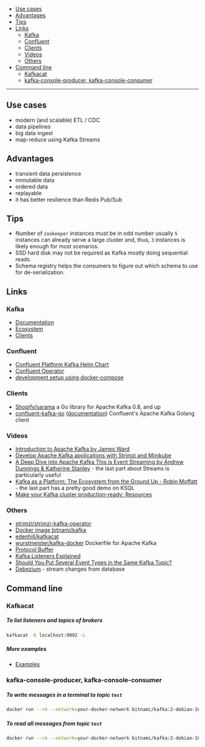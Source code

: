 - [Use cases](#use-cases)
- [Advantages](#advantages)
- [Tips](#tips)
- [Links](#links)
  * [Kafka](#kafka)
  * [Confluent](#confluent)
  * [Clients](#clients)
  * [Videos](#videos)
  * [Others](#others)
- [Command line](#command-line)
  * [Kafkacat](#kafkacat)
  * [kafka-console-producer, kafka-console-consumer](#kafka-console-producer-kafka-console-consumer)
____

## Use cases

- modern (and scalable) ETL / CDC
- data pipelines
- big data ingest
- map-reduce using Kafka Streams

## Advantages

- transient data persistence
- immutable data
- ordered data
- replayable
- it has better resilience than Redis Pub/Sub

## Tips

- Number of `zookeeper` instances must be in odd number usually `5` instances
  can already serve a large cluster and, thus, `3` instances is likely enough
  for most scenarios.
- SSD hard disk may not be required as Kafka mostly doing sequential reads.
- Schema registry helps the consumers to figure out which schema to use for
  de-serialization.

## Links

### Kafka

- [Documentation](https://kafka.apache.org/documentation/)
- [Ecosystem](https://cwiki.apache.org/confluence/display/KAFKA/Ecosystem)
- [Clients](https://cwiki.apache.org/confluence/display/KAFKA/Clients)

### Confluent

- [Confluent Platform Kafka Helm Chart](https://github.com/confluentinc/cp-helm-charts/tree/master/charts/cp-kafka)
- [Confluent Operator](https://docs.confluent.io/current/installation/operator/index.html#operator-about-intro)
- [development setup using docker-compose](https://docs.confluent.io/current/quickstart/ce-docker-quickstart.html)

### Clients

- [Shopify/sarama](https://github.com/Shopify/sarama) a Go library for Apache Kafka 0.8, and up
- [confluent-kafka-go](https://github.com/confluentinc/confluent-kafka-go)
  ([documentation](https://docs.confluent.io/clients-confluent-kafka-go/current/index.html))
  Confluent's Apache Kafka Golang client

### Videos

- [Introduction to Apache Kafka by James
  Ward](https://www.youtube.com/watch?v=UEg40Te8pnE)
- [Develop Apache Kafka applications with Strimzi and
  Minikube](https://www.youtube.com/watch?v=4bKSPrENDQQ)
- [A Deep Dive into Apache Kafka This is Event Streaming by Andrew Dunnings
  \& Katherine Stanley](https://www.youtube.com/watch?v=X40EozwK75s) - the last
  part about Streams is particularly useful
- [Kafka as a Platform: The Ecosystem from the Ground Up - Robin
  Moffatt](https://www.youtube.com/watch?v=qjTZ4UeJdoI) - the last part has
  a pretty good demo on KSQL
- [Make your Kafka cluster production-ready:
  Resources](https://www.youtube.com/watch?v=xIEl0V1yMjc)

### Others

- [strimzi/strimzi-kafka-operator](https://github.com/strimzi/strimzi-kafka-operator)
- [Docker image bitnami/kafka](https://github.com/bitnami/bitnami-docker-kafka)
- [edenhill/kafkacat](https://github.com/edenhill/kafkacat)
- [wurstmeister/kafka-docker](https://github.com/wurstmeister/kafka-docker) Dockerfile for Apache Kafka
- [Protocol Buffer](https://developers.google.com/protocol-buffers/docs/gotutorial)
- [Kafka Listeners
  Explained](https://rmoff.net/2018/08/02/kafka-listeners-explained/)
- [Should You Put Several Event Types in the Same Kafka
  Topic?](https://www.confluent.io/blog/put-several-event-types-kafka-topic/)
- [Debezium](https://debezium.io/) - stream changes from database

## Command line

### Kafkacat

##### To list listeners and topics of brokers

```sh
kafkacat -b localhost:9092 -L
```

##### More examples

- [Examples](https://github.com/edenhill/kafkacat#examples)

### kafka-console-producer, kafka-console-consumer

##### To write messages in a terminal to topic `test`

```sh
docker run --rm --network=your-docker-network bitnami/kafka:2-debian-10 kafka-console-producer.sh --bootstrap-server kafka:9092 --topic test
```

##### To read all messages from topic `test`

```sh
docker run --rm --network=your-docker-network bitnami/kafka:2-debian-10 kafka-console-consumer.sh --bootstrap-server kafka:9092 --topic test --from-beginning
```
